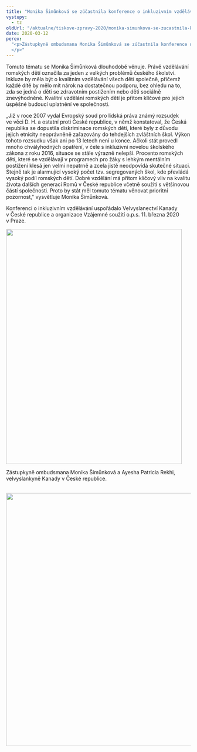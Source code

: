 ```yaml
---
title: "Monika Šimůnková se zúčastnila konference o inkluzivním vzdělávání na kanadském velvyslanectví"
vystupy:
  - tz
oldUrl: "/aktualne/tiskove-zpravy-2020/monika-simunkova-se-zucastnila-konference-o-inkluzivnim-vzdelavani-na-kanadskem-velvyslan/"
date: 2020-03-12
perex:
  "<p>Zástupkyně ombudsmana Monika Šimůnková se zúčastnila konference o inkluzivním vzdělávání, která se konala ve středu 11. března na kanadském velvyslanectví v Praze. Ve svém úvodním příspěvku shrnula svůj názor na aktuální situaci v oblasti inkluze, tedy vzdělávání, které zohledňuje na jedné straně individuální potřeby a jedinečnost každého dítěte a zároveň se snaží všechny děti v maximálně možné míře a kvalitě vzdělávat společně. Zmínila také výzkumy a doporučení předchozích ombudsmanů Pavla Varvařovského a Anny Šabatové, které se týkaly především kvality vzdělávání romských dětí a existence segregovaných škol.
  </p>"
---
```


<!-- imported from the old website -->

<p>Tomuto tématu se Monika Šimůnková dlouhodobě věnuje. Právě vzdělávání romských dětí označila za jeden z velkých problémů českého školství. Inkluze by měla být o kvalitním vzdělávání všech dětí společně, přičemž každé dítě by mělo mít nárok na dostatečnou podporu, bez ohledu na to, zda se jedná o děti se zdravotním postižením nebo děti sociálně znevýhodněné. Kvalitní vzdělání romských dětí je přitom klíčové pro jejich úspěšné budoucí uplatnění ve společnosti. </p><p>„Již v roce 2007 vydal Evropský soud pro lidská práva známý rozsudek ve věci D. H. a ostatní proti České republice, v němž konstatoval, že Česká republika se dopustila diskriminace romských dětí, které byly z důvodu jejich etnicity neoprávněně zařazovány do tehdejších zvláštních škol. Výkon tohoto rozsudku však ani po 13 letech není u konce. Ačkoli stát provedl mnoho chvályhodných opatření, v čele s inkluzivní novelou školského zákona z roku 2016, situace se stále výrazně nelepší. Procento romských dětí, které se vzdělávají v programech pro žáky s lehkým mentálním postižení klesá jen velmi nepatrně a zcela jistě neodpovídá skutečné situaci. Stejně tak je alarmující vysoký počet tzv. segregovaných škol, kde převládá vysoký podíl romských dětí. Dobré vzdělání má přitom klíčový vliv na kvalitu života dalších generací Romů v České republice včetně soužití s většinovou částí společnosti. Proto by stát měl tomuto tématu věnovat prioritní pozornost,&quot; vysvětluje Monika Šimůnková.   </p><p>Konferenci o inkluzivním vzdělávání uspořádalo Velvyslanectví Kanady v České republice a organizace Vzájemné soužití o.p.s. 11. března 2020 v Praze. </p><img src="/uploads-import/uploads/RTEmagicC_ms___kanada_2.jpg.jpg" width="479" height="639" alt="" /><p>Zástupkyně ombudsmana Monika Šimůnková a Ayesha Patricia Rekhi, velvyslankyně Kanady v České republice. </p><br /><img src="/uploads-import/uploads/RTEmagicC_ms___kanada.jpg.jpg" width="687" height="688" alt="" />
